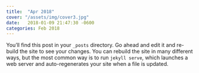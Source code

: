 ```yaml
---
title:  "Apr 2018"
cover: "/assets/img/cover3.jpg"
date:   2018-01-09 21:47:30 -0600
categories: Feb 2018
---
```

You’ll find this post in your `_posts` directory. Go ahead and edit it and re-build the site to see your changes. You can rebuild the site in many different ways, but the most common way is to run `jekyll serve`, which launches a web server and auto-regenerates your site when a file is updated.
